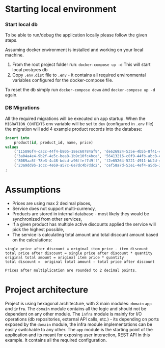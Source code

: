 # Starting local environment

### Start local db
To be able to run/debug the application locally please follow the given steps.
    
Assuming docker environment is installed and working on your local machine.

1. From the root project folder run: `docker-compose up -d` This will start local postgres db
2. Copy `.env.dist` file to `.env` - it contains all required environmental variables configured for the docker-compose file.

To reset the db simply run `docker-compose down` and `docker-compose up -d` again.


### DB Migrations
All the required migrations will be executed on app startup. When the `MIGRATION_CONTEXTS` env variable will be set to `dev`
(configured in `.env` file) the migration will add 4 example product records into the database:

```sql
insert into
    product(id, product_id, name, price)
values
    ('115896f4-cacc-44f4-b805-18ec60784af9', 'de626924-535e-4b5b-8f41-c4fd0a01d2d1', 'Product 1', 10.50),
    ('3a04a4e4-9b2f-4e5c-bea8-1b9c10fc4bca', '56413216-c0f9-44fb-abc8-cfdd73be9bed', 'Product 2', 149),
    ('8089aa5f-78e3-4c48-bdcd-a96ffef7d9ff', 'f2e65264-5221-4911-bb2d-47f61fd87b39', 'Product 3', 1.23),
    ('23a9dd9b-1ccc-4e69-a57c-6e7dc4b7ddc2', 'cef58a7d-53e1-4ef4-a5d6-38228eb1efbe', 'Product 4', 0.01)
;
```

# Assumptions
- Prices are using max 2 decimal places,
- Service does not support multi-currency,
- Products are stored in internal database - most likely they would be synchronized from other services,
- If a given product has multiple active discounts applied the service will pick the highest possible,
- The service is calculating total amount and total discount amount based on the calculations:
```
single price after discount = original item price - item discount
total price after discount = single price after discount * quantity 
original total amount = original item price * quantity 
total discount =  original total amount - total price after discount

Prices after multiplication are rounded to 2 decimal points.
```

# Project architecture
Project is using hexagonal architecture, with 3 main modules: `domain` `app` and `infra`.
The `domain` module contains all the logic and should not be dependent on any other module.
The `infra` module is mainly for I/O operations (db repositories, external API calls, etc.) - its depending on ports 
exposed by the `domain` module, the infra module implementations can be easily switchable to any other.
The `app` module is the starting point of the application and its meant for exposing user interaction, REST API in this
example. It contains all the required configuration.